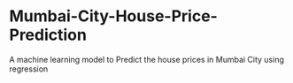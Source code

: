 # Mumbai-City-House-Price-Prediction
A machine learning model to Predict the house prices in Mumbai City using regression
